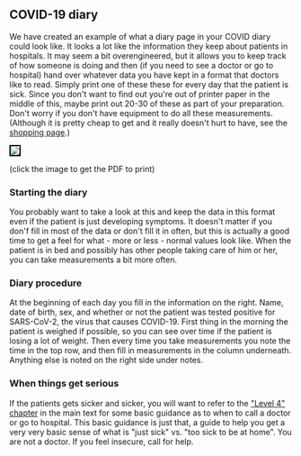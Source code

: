## COVID-19 diary

We have created an example of what a diary page in your COVID diary could look like. It looks a lot like the information they keep about patients in hospitals. It may seem a bit overengineered, but it allows you to keep track of how someone is doing and then (if you need to see a doctor or go to hospital) hand over whatever data you have kept in a format that doctors like to read. Simply print one of these these for every day that the patient is sick. Since you don't want to find out you're out of printer paper in the middle of this, maybe print out 20-30 of these as part of your preparation. Don't worry if you don't have equipment to do all these measurements. (Although it is pretty cheap to get and it really doesn't hurt to have, see the [shopping page](/shopping).)

<a href="/images/covid-diary.pdf"><img style="border: 2px solid black; drop-shadow(16px 16px 10px black)" src="/images/covid-diary.png"></a>

(click the image to get the PDF to print)

### Starting the diary

You probably want to take a look at this and keep the data in this format even if the patient is just developing symptoms. It doesn't matter if you don'f fill in most of the data or don't fill it in often, but this is actually a good time to get a feel for what - more or less - normal values look like. When the patient is in bed and possibly has other people taking care of him or her, you can take measurements a bit more often.

### Diary procedure

At the beginning of each day you fill in the information on the right. Name, date of birth, sex, and whether or not the patient was tested positive for SARS-CoV-2, the virus that causes COVID-19. First thing in the morning the patient is weighed if possible, so you can see over time if the patient is losing a lot of weight. Then every time you take measurements you note the time in the top row, and then fill in measurements in the column underneath. Anything else is noted on the right side under notes. 

### When things get serious

If the patients gets sicker and sicker, you will want to refer to the ["Level 4" chapter](/#level-4--professionals-take-over) in the main text for some basic guidance as to when to call a doctor or go to hospital. This basic guidance is just that, a guide to help you get a very very basic sense of what is "just sick" vs. "too sick to be at home". You are not a doctor. If you feel insecure, call for help.
